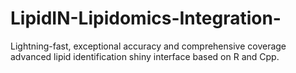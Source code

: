 # LipidIN-Lipidomics-Integration-
Lightning-fast, exceptional accuracy and comprehensive coverage advanced lipid identification shiny interface based on R and Cpp.

